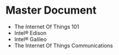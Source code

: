 Master Document
==

- The Internet Of Things 101
- Intel® Edison
- Intel® Galileo
- The Internet Of Things Communications

